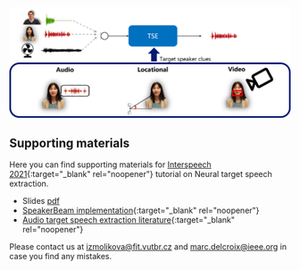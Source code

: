 ![Target speech extraction teaser](img/target_speech_extraction.png)

## Supporting materials

Here you can find supporting materials for [Interspeech 2021](https://www.interspeech2021.org/){:target="_blank" rel="noopener"} tutorial on Neural target speech extraction. 

- Slides [pdf](slides/tutorial_delcroix_neural_tse.pdf) 
- [SpeakerBeam implementation](https://github.com/BUTSpeechFIT/speakerbeam){:target="_blank" rel="noopener"}
- [Audio target speech extraction literature](https://docs.google.com/spreadsheets/d/1iiMhxjYQ6bR90CQ3pfQrAIOz5P2UBaMtZmu-xt7rr8U/edit?usp=sharing){:target="_blank" rel="noopener"}

Please contact us at [izmolikova@fit.vutbr.cz](mailto:izmolikova@fit.vutbr.cz) and [marc.delcroix@ieee.org](mailto:marc.delcroix@ieee.org) in case you find any mistakes.
